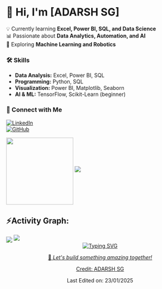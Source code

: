 # 👋 Hi, I'm [ADARSH SG]  

💡 Currently learning **Excel, Power BI, SQL, and Data Science**  
📊 Passionate about **Data Analytics, Automation, and AI**  
🚀 Exploring **Machine Learning and Robotics**  

### 🛠️ Skills  
- **Data Analysis:** Excel, Power BI, SQL  
- **Programming:** Python, SQL  
- **Visualization:** Power BI, Matplotlib, Seaborn  
- **AI & ML:** TensorFlow, Scikit-Learn (beginner)  

### 🔗 Connect with Me  
[![LinkedIn](https://img.shields.io/badge/LinkedIn-Connect-blue?style=flat&logo=linkedin)](https://www.linkedin.com/in/adarsh-s-g-a58665293/)  
[![GitHub](https://img.shields.io/badge/GitHub-Follow-black?style=flat&logo=github)](https://github.com/Adarsh572sg)  

<img align="center" src="http://github-profile-summary-cards.vercel.app/api/cards/profile-details?username=Adarsh572sg&theme=default" height="180em" />
<img src="https://user-images.githubusercontent.com/73097560/115834477-dbab4500-a447-11eb-908a-139a6edaec5c.gif"><h2 align="left">⚡Activity Graph:</h2>
<img align="center" src="https://github-readme-activity-graph.vercel.app/graph?username=Adarsh572sg&theme=default"/>

<img src="https://raw.githubusercontent.com/Trilokia/Trilokia/379277808c61ef204768a61bbc5d25bc7798ccf1/bottom_header.svg" />
<div align="center">
  <a href="https://github.com/tanyagupta0201">
    <img src="https://readme-typing-svg.herokuapp.com/?lines=Thanks+For+Visiting!!!💕&center=true&color=FF0000" alt="Typing SVG">
    
  🚀 *Let's build something amazing together!*


Credit: [ADARSH SG](https://github.com/Adarsh572sg/Adarsh572sg/edit/main/README.md)

Last Edited on: 23/01/2025
